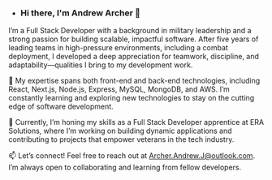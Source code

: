 - ### Hi there, I'm Andrew Archer 👋

I’m a Full Stack Developer with a background in military leadership and a strong passion for building scalable, impactful software. After five years of leading teams in high-pressure environments, including a combat deployment, I developed a deep appreciation for teamwork, discipline, and adaptability—qualities I bring to my development work.

🚀 My expertise spans both front-end and back-end technologies, including React, Next.js, Node.js, Express, MySQL, MongoDB, and AWS. I’m constantly learning and exploring new technologies to stay on the cutting edge of software development.

💼 Currently, I’m honing my skills as a Full Stack Developer apprentice at ERA Solutions, where I’m working on building dynamic applications and contributing to projects that empower veterans in the tech industry.

📫 Let’s connect! Feel free to reach out at Archer.Andrew.J@outlook.com. I’m always open to collaborating and learning from fellow developers.
